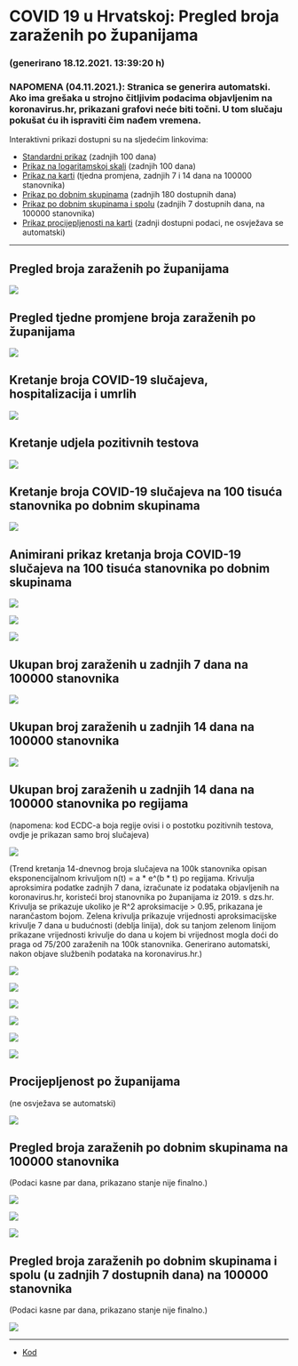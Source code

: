 # COVID 19 u Hrvatskoj: Pregled broja zaraženih po županijama

### (generirano 18.12.2021. 13:39:20 h)

### NAPOMENA (04.11.2021.): Stranica se generira automatski. Ako ima grešaka u strojno čitljivim podacima objavljenim na koronavirus.hr, prikazani grafovi neće biti točni. U tom slučaju pokušat ću ih ispraviti čim nađem vremena.

Interaktivni prikazi dostupni su na sljedećim linkovima:

- [Standardni prikaz](html/index.html) (zadnjih 100 dana)
- [Prikaz na logaritamskoj skali](html/index_log.html) (zadnjih 100 dana)
- [Prikaz na karti](html/index_map.html) (tjedna promjena, zadnjih 7 i 14 dana na 100000 stanovnika)
- [Prikaz po dobnim skupinama](html/index_per_age.html) (zadnjih 180 dostupnih dana)
- [Prikaz po dobnim skupinama i spolu](html/index_pyramid.html) (zadnjih 7 dostupnih dana, na 100000 stanovnika)
- [Prikaz procijepljenosti na karti](html/index_vaccination.html) (zadnji dostupni podaci, ne osvježava se automatski)

-----

## Pregled broja zaraženih po županijama

![](img/2021_12_17_line_plots.png)

## Pregled tjedne promjene broja zaraženih po županijama

![](img/2021_12_17_map.png)

## Kretanje broja COVID-19 slučajeva, hospitalizacija i umrlih

![](img/2021_12_17_cases_hospitalisations_deaths.png)

## Kretanje udjela pozitivnih testova

![](img/2021_12_17_percentage_positive_tests.png)

## Kretanje broja COVID-19 slučajeva na 100 tisuća stanovnika po dobnim skupinama

![](img/2021_12_17_cases_per_age_group_lines.png)

## Animirani prikaz kretanja broja COVID-19 slučajeva na 100 tisuća stanovnika po dobnim skupinama

![](img/2021_12_17anim_aug_1200.gif)

![](img/anim_cases_2021_12_17_vs_2020.gif)

![](img/2021_12_17all_counties_dots.png) 

## Ukupan broj zaraženih u zadnjih 7 dana na 100000 stanovnika

![](img/2021_12_17_map_7_day_per_100k.png)

## Ukupan broj zaraženih u zadnjih 14 dana na 100000 stanovnika

![](img/2021_12_17_map_14_day_per_100k.png)

## Ukupan broj zaraženih u zadnjih 14 dana na 100000 stanovnika po regijama

(napomena: kod ECDC-a boja regije ovisi i o postotku pozitivnih testova, ovdje je prikazan samo broj slučajeva)

![](img/2021_12_17_map_14_day_per_100k_region.png)

(Trend kretanja 14-dnevnog broja slučajeva na 100k stanovnika opisan eksponencijalnom krivuljom n(t) = a * e^(b * t) po regijama. Krivulja aproksimira podatke zadnjih 7 dana, izračunate iz podataka objavljenih na koronavirus.hr, koristeći broj stanovnika po županijama iz 2019. s dzs.hr. Krivulja se prikazuje ukoliko je R^2 aproksimacije > 0.95, prikazana je narančastom bojom. Zelena krivulja prikazuje vrijednosti aproksimacijske krivulje 7 dana u budućnosti (deblja linija), dok su tanjom zelenom linijom prikazane vrijednosti krivulje do dana u kojem bi vrijednost mogla doći do praga od 75/200 zaraženih na 100k stanovnika. Generirano automatski, nakon objave službenih podataka na koronavirus.hr.)

![](img/2021_12_17_current_Jadranska_Hrvatska.png)

![](img/2021_12_17_current_Panonska_Hrvatska.png)

![](img/2021_12_17_current_Grad_Zagreb.png)

![](img/2021_12_17_current_Sjeverna_Hrvatska.png)

![](img/2021_12_17_current_Republika_Hrvatska.png)

![](img/2021_12_17_cases_hospitalisations_deaths_Republika_Hrvatska.png)

## Procijepljenost po županijama

(ne osvježava se automatski)

![](img/2021_12_17_vaccination.png)

## Pregled broja zaraženih po dobnim skupinama na 100000 stanovnika

(Podaci kasne par dana, prikazano stanje nije finalno.)

![](img/2021_12_17_per_age_group.png)

![](img/2021_12_17_per_age_group_all_0.png)

![](img/2021_12_17_per_age_group_all_1.png)

## Pregled broja zaraženih po dobnim skupinama i spolu (u zadnjih 7 dostupnih dana) na 100000 stanovnika

(Podaci kasne par dana, prikazano stanje nije finalno.)

![](img/2021_12_17_pyramid.png)

-----

- [Kod](https://github.com/ppalasek/covid_plots_croatia)

